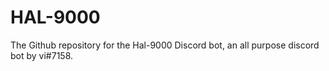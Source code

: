 # HAL-9000
The Github repository for the Hal-9000 Discord bot, an all purpose discord bot by vi#7158.
